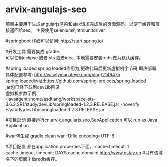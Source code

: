 # arvix-angulajs-seo
项目主要用于生成angularjs渲染和ajax请求完成后的页面源码，以便于缓存和直接返回给seo。
主要使用selenium的htmlunitdriver

#springboot
详细可以访问:    http://start.spring.io/


#开发工具
需要集成 gradle.<br>
可以使用eclipse 或者 sts 或者idea.
本地需要安装redis做为默认缓存。

#spring loaded
spring loaded作用为,更改代码后更新虚拟机字节码,即热部署.<br>
具体配置参考: http://wiselyman.iteye.com/blog/2146475<br>
spring loaded地址:https://github.com/spring-projects/spring-loaded <br>
jar包已经下载到devLib目录<br>
虚拟机参数示例:<br>
-javaagent:/home/asdtiang/workspace-sts-3.6.3.SR1/study/devLib/springloaded-1.2.3.RELEASE.jar -noverify
‪E:\study\devLib\springloaded-1.2.3.RELEASE.jar

#项目启动
直接运行cn.arvix.angularjs.seo.SeoApplication
可以 run as Java Application

#war包生成 
 gradle clean war   -Dfile.encoding=UTF-8  
 
#项目配置
都在application.properties下面。
cache.timeout: 1
cache.timeout.timeunit: DAYS
cache.domain: http://www.ostay.cn   #只有该域名下的页面才做redis缓存。




 
